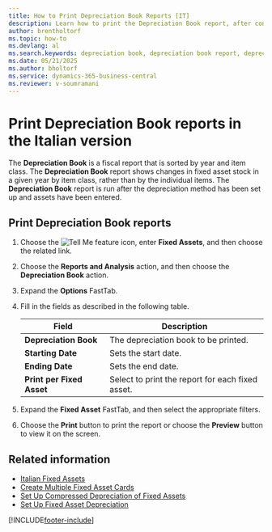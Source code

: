 ```yaml
---
title: How to Print Depreciation Book Reports [IT]
description: Learn how to print the Depreciation Book report, after configuring depreciation methods and entering fixed assets.
author: brentholtorf
ms.topic: how-to
ms.devlang: al
ms.search.keywords: depreciation book, depreciation book report, depreciation methods, print depreciation book report, Italian version
ms.date: 05/21/2025
ms.author: bholtorf
ms.service: dynamics-365-business-central
ms.reviewer: v-soumramani
---
```


# Print Depreciation Book reports in the Italian version

The **Depreciation Book** is a fiscal report that is sorted by year and item class. The **Depreciation Book** report shows changes in fixed asset stock in a given year by item class, rather than by the individual items. The **Depreciation Book** report is run after the depreciation method has been set up and assets have been entered.  

## Print Depreciation Book reports  

1. Choose the ![Tell Me feature](../../media/ui-search/search_small.png "Tell me what you want to do") icon, enter **Fixed Assets**, and then choose the related link.  
1. Choose the **Reports and Analysis** action, and then choose the **Depreciation Book** action.  
1. Expand the **Options** FastTab.  
1. Fill in the fields as described in the following table.  

    |Field|Description|  
    |---------------------------------|---------------------------------------|  
    |**Depreciation Book**|The depreciation book to be printed.|  
    |**Starting Date**|Sets the start date.|  
    |**Ending Date**|Sets the end date.|  
    |**Print per Fixed Asset**|Select to print the report for each fixed asset.|  

1. Expand the **Fixed Asset** FastTab, and then select the appropriate filters.  
1. Choose the **Print** button to print the report or choose the **Preview** button to view it on the screen.  

## Related information

- [Italian Fixed Assets](italian-fixed-assets.md)
- [Create Multiple Fixed Asset Cards](how-to-create-multiple-fixed-asset-cards.md)
- [Set Up Compressed Depreciation of Fixed Assets](how-to-set-up-compressed-depreciation-of-fixed-assets.md)  
- [Set Up Fixed Asset Depreciation](../../fa-how-setup-depreciation.md)

[!INCLUDE[footer-include](../../includes/footer-banner.md)]
